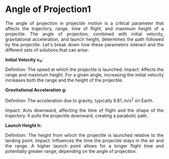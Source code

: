 # Angle of Projection1

<p align="justify">
The angle of projection in projectile motion is a critical parameter that affects the trajectory, range, time of flight, and maximum height of a projectile. The angle of projection, combined with initial velocity, gravitational acceleration, and launch height, determines the path followed by the projectile. Let's break down how these parameters interact and the different sets of solutions that can arise:
</p>

<b>Initial Velocity v₀:</b>
<p align="justify">
Definition: The speed at which the projectile is launched.
Impact: Affects the range and maximum height. For a given angle, increasing the initial velocity increases both the range and the height of the projectile.
</p>
<b>Gravitational Acceleration g:</b>

Definition: The acceleration due to gravity, typically $9.81 , m/s^2$ on Earth.<p align="justify">
Impact: Acts downward, affecting the time of flight and the shape of the trajectory. It pulls the projectile downward, creating a parabolic path.
</p>
<b>Launch Height h:</b>
<p align="justify">
Definition: The height from which the projectile is launched relative to the landing point.
Impact: Influences the time the projectile stays in the air and the range. A higher launch point allows for a longer flight time and potentially greater range, depending on the angle of projection.
</p>

